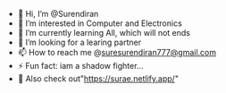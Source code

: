 - 👋 Hi, I’m @Surendiran
- 👀 I’m interested in Computer and Electronics
- 🌱 I’m currently learning All, which will not ends
- 💞️ I’m looking for a learing partner
- 📫 How to reach me @suresurendiran777@gmail.com
- ⚡ Fun fact: iam a shadow fighter...
- 👀 Also check out"https://surae.netlify.app/"

<!---
Surendiran2003/Surendiran2003 is a ✨ special ✨ repository because its `README.md` (this file) appears on your GitHub profile.
You can click the Preview link to take a look at your changes.
--->
